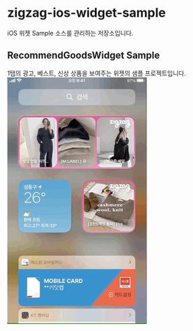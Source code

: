# zigzag-ios-widget-sample
iOS 위젯 Sample 소스를 관리하는 저장소입니다.

## RecommendGoodsWidget Sample
1탭의 광고, 베스트, 신상 상품을 보여주는 위젯의 샘플 프로젝트입니다.  
![recommend-goods](/Assets/RecommendGoodsSample.gif)
